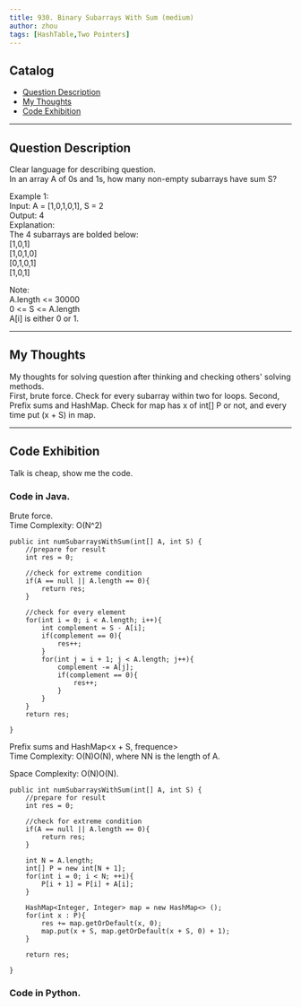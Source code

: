 ```yaml
---
title: 930. Binary Subarrays With Sum (medium)                  
author: zhou      
tags: [HashTable,Two Pointers]          
---
```


       

## Catalog  
+ [Question Description](#partI)
+ [My Thoughts](#partII)
+ [Code Exhibition](#partIII)

----------------------------------

## Question Description
Clear language for describing question.    
In an array A of 0s and 1s, how many non-empty subarrays have sum S?      

Example 1:     
Input: A = [1,0,1,0,1], S = 2    
Output: 4   
Explanation:     
The 4 subarrays are bolded below:    
[1,0,1]      
[1,0,1,0]      
[0,1,0,1]       
[1,0,1]     

Note:     
A.length <= 30000    
0 <= S <= A.length    
A[i] is either 0 or 1.     


----------------------------------

## My Thoughts
My thoughts for solving question after thinking and checking others' solving methods.        
First, brute force. Check for every subarray within two for loops. 
Second, Prefix sums and HashMap. Check for map has x of int[] P or not, and every time put (x + S) in map.    






----------------------------------

## Code Exhibition
Talk is cheap, show me the code.    
### Code in Java.     
Brute force.    
Time Complexity: O(N^2)    

    public int numSubarraysWithSum(int[] A, int S) {
        //prepare for result
        int res = 0;
        
        //check for extreme condition
        if(A == null || A.length == 0){
            return res;
        }
        
        //check for every element
        for(int i = 0; i < A.length; i++){
            int complement = S - A[i];
            if(complement == 0){
                res++;
            }
            for(int j = i + 1; j < A.length; j++){
                complement -= A[j];
                if(complement == 0){
                    res++;
                }
            }
        }
        return res;
        
    }

Prefix sums and HashMap<x + S, frequence>      
Time Complexity: O(N)O(N), where NN is the length of A.      

Space Complexity: O(N)O(N).      

    public int numSubarraysWithSum(int[] A, int S) {
        //prepare for result
        int res = 0;
        
        //check for extreme condition
        if(A == null || A.length == 0){
            return res;
        }
        
        int N = A.length;
        int[] P = new int[N + 1];
        for(int i = 0; i < N; ++i){
            P[i + 1] = P[i] + A[i];
        }
        
        HashMap<Integer, Integer> map = new HashMap<> ();
        for(int x : P){
            res += map.getOrDefault(x, 0);
            map.put(x + S, map.getOrDefault(x + S, 0) + 1);
        }
        
        return res;
        
    }




### Code in Python.   




